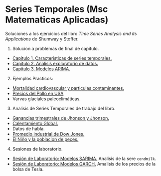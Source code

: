 # Series Temporales (Msc Matematicas Aplicadas)

Soluciones a los ejercicios del libro _Time Series Analysis and its Applications_ de Shumway y Stoffer.
 
1. Solucion a problemas de final de capitulo. 
 * [Capitulo 1. Caracteristicas de series temporales.](https://github.com/Ryuta2329/Msc-Math-Applied/blob/main/Series%20Temporales/output/Shumway-Stoffer-Solutions.md#capitulo-1)
 * [Capitulo 2. Analisis exploratorio de datos.](https://github.com/Ryuta2329/Msc-Math-Applied/blob/main/Series%20Temporales/output/Shumway-Stoffer-Solutions.md#capitulo-2)
 * [Capitulo 3. Modelos ARIMA.](https://github.com/Ryuta2329/Msc-Math-Applied/blob/main/Series%20Temporales/output/Shumway-Stoffer-Solutions.md#capitulo-3)
 
2. Ejemplos Practicos: 
 * [Mortalidad cardiovascular y particulas contaminantes.](https://github.com/Ryuta2329/Msc-Math-Applied/blob/main/Series%20Temporales/output/Pollution-Mortality-example.md)
 * [Precios del Pollo en USA](https://github.com/Ryuta2329/Msc-Math-Applied/blob/main/Series%20Temporales/output/chicken_price_example.ipynb)
 * Varvas glaciales paleoclimáticas.
 
3. Analisis de Series Temporales de trabajo del libro. 
 * [Ganancias trimestrales de Jhonson y Jhonson.]()
 * [Calentamiento Global.](https://github.com/Ryuta2329/Msc-Math-Applied/blob/main/Series%20Temporales/colab-nb/)
 * Datos de habla.
 * [Promedio industrial de Dow Jones.]()
 * [El Niño y la poblacion de peces.](https://github.com/Ryuta2329/Msc-Math-Applied/blob/main/Series%20Temporales/colab-nb/SOI-Recruitment-example.ipynb)

4. Sesiones de laboratorio.
 * [Sesión de Laboratorio: Modelos SARIMA.](https://github.com/Ryuta2329/Msc-Math-Applied/blob/main/Series%20Temporales/output/Lab-Session-8-FPP-2.md) Analisis de la sere ```condmilk```.
 * [Sesión de Laboratorio: Modelos GARCH.](https://github.com/Ryuta2329/Msc-Math-Applied/blob/main/Series%20Temporales/output/TSLA-example.md) Amalisis de los precios de la bolsa de Tesla.
 